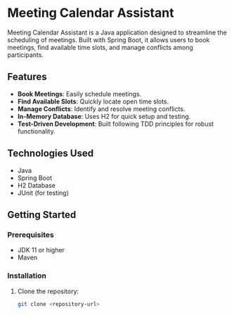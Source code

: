 # Meeting Calendar Assistant

Meeting Calendar Assistant is a Java application designed to streamline the scheduling of meetings. Built with Spring Boot, it allows users to book meetings, find available time slots, and manage conflicts among participants. 

## Features

- **Book Meetings**: Easily schedule meetings.
- **Find Available Slots**: Quickly locate open time slots.
- **Manage Conflicts**: Identify and resolve meeting conflicts.
- **In-Memory Database**: Uses H2 for quick setup and testing.
- **Test-Driven Development**: Built following TDD principles for robust functionality.

## Technologies Used

- Java
- Spring Boot
- H2 Database
- JUnit (for testing)

## Getting Started

### Prerequisites

- JDK 11 or higher
- Maven

### Installation

1. Clone the repository:
   ```bash
   git clone <repository-url>

